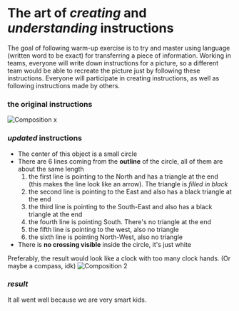# The art of *creating* and *understanding* instructions
The goal of following warm-up exercise is to try and master using language (written word to be exact) for transferring a piece of information. Working in teams, everyone will write down instructions for a picture, so a different team would be able to recreate the picture just by following these instructions. Everyone will participate in creating instructions, as well as following instructions made by others. 
### the original instructions
![Composition x](https://scontent-prg1-1.xx.fbcdn.net/v/t1.15752-9/244421715_547073959922491_5443360833715984804_n.jpg?_nc_cat=111&ccb=1-5&_nc_sid=ae9488&_nc_ohc=hqbVBdb51d4AX80Hp2o&_nc_ht=scontent-prg1-1.xx&oh=d898cc0b52e716a12f51b620ddc8b060&oe=618A9438)
### *updated* instructions
- The center of this object is a small circle
- There are 6 lines coming from the **outline** of the circle, all of them are about the same length
    1. the first line is pointing to the North and has a triangle at the end (this makes the line look like an arrow). The triangle is *filled in black*
    2. the second line is pointing to the East and also has a black triangle at the end
    3. the third line is pointing to the South-East and also has a black triangle at the end
    4. the fourth line is pointing South. There's no triangle at the end
    5. the fifth line is pointing to the west, also no triangle
    6. the sixth line is pointing North-West, also no triangle
- There is **no crossing visible** inside the circle, it's just white

Preferably, the result would look like a clock with too many clock hands. 
(Or maybe a compass, idk)
![Composition 2](https://jgagne.github.io/ajovt3-zs21-vskk/img/00-composition/02-comp.png)
### *result*
It all went well because we are very smart kids. 
